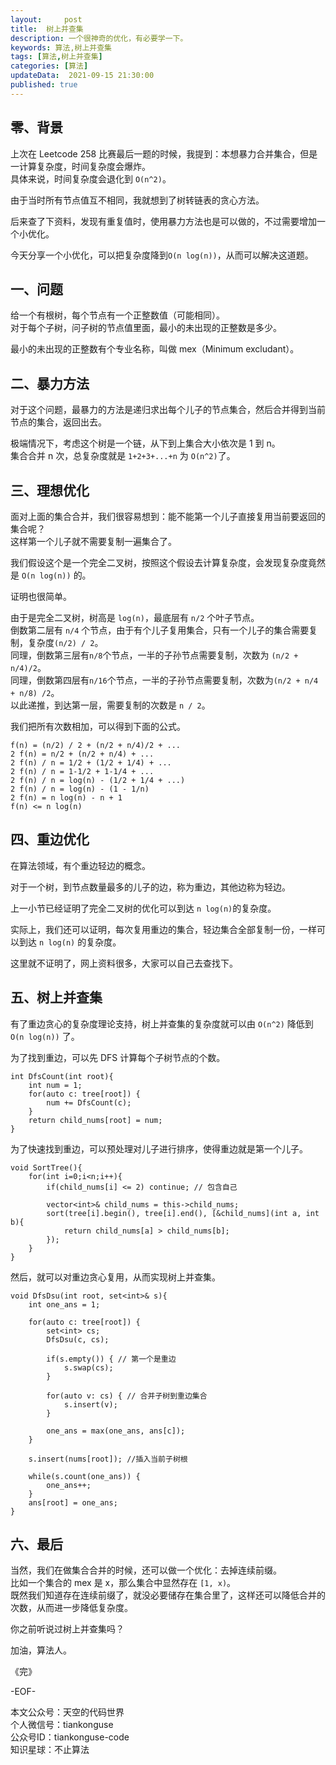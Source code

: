 ```yaml
---   
layout:     post  
title:  树上并查集 
description: 一个很神奇的优化，有必要学一下。     
keywords: 算法,树上并查集  
tags: [算法,树上并查集]    
categories: [算法]  
updateData:  2021-09-15 21:30:00  
published: true  
---  
```



## 零、背景  


上次在 Leetcode 258 比赛最后一题的时候，我提到：本想暴力合并集合，但是一计算复杂度，时间复杂度会爆炸。  
具体来说，时间复杂度会退化到 `O(n^2)`。  


由于当时所有节点值互不相同，我就想到了树转链表的贪心方法。  


后来查了下资料，发现有重复值时，使用暴力方法也是可以做的，不过需要增加一个小优化。  


今天分享一个小优化，可以把复杂度降到`O(n log(n))`，从而可以解决这道题。  


## 一、问题  


给一个有根树，每个节点有一个正整数值（可能相同）。  
对于每个子树，问子树的节点值里面，最小的未出现的正整数是多少。  


最小的未出现的正整数有个专业名称，叫做 mex（Minimum excludant）。  


## 二、暴力方法  


对于这个问题，最暴力的方法是递归求出每个儿子的节点集合，然后合并得到当前节点的集合，返回出去。  


极端情况下，考虑这个树是一个链，从下到上集合大小依次是 1 到 n。  
集合合并 n 次，总复杂度就是 `1+2+3+...+n` 为 `O(n^2)`了。  


## 三、理想优化  


面对上面的集合合并，我们很容易想到：能不能第一个儿子直接复用当前要返回的集合呢？  
这样第一个儿子就不需要复制一遍集合了。  


我们假设这个是一个完全二叉树，按照这个假设去计算复杂度，会发现复杂度竟然是 `O(n log(n))` 的。  


证明也很简单。  


由于是完全二叉树，树高是 `log(n)`，最底层有 `n/2` 个叶子节点。  
倒数第二层有 `n/4` 个节点，由于有个儿子复用集合，只有一个儿子的集合需要复制，复杂度`(n/2) / 2`。  
同理，倒数第三层有`n/8`个节点，一半的子孙节点需要复制，次数为 `(n/2 + n/4)/2`。   
同理，倒数第四层有`n/16`个节点，一半的子孙节点需要复制，次数为`(n/2 + n/4 + n/8) /2`。  
以此递推，到达第一层，需要复制的次数是 `n / 2`。  


我们把所有次数相加，可以得到下面的公式。   


```
f(n) = (n/2) / 2 + (n/2 + n/4)/2 + ...
2 f(n) = n/2 + (n/2 + n/4) + ...
2 f(n) / n = 1/2 + (1/2 + 1/4) + ...
2 f(n) / n = 1-1/2 + 1-1/4 + ...
2 f(n) / n = log(n) - (1/2 + 1/4 + ...)
2 f(n) / n = log(n) - (1 - 1/n)
2 f(n) = n log(n) - n + 1
f(n) <= n log(n)
```

## 四、重边优化


在算法领域，有个重边轻边的概念。  


对于一个树，到节点数量最多的儿子的边，称为重边，其他边称为轻边。  


上一小节已经证明了完全二叉树的优化可以到达 `n log(n)`的复杂度。  


实际上，我们还可以证明，每次复用重边的集合，轻边集合全部复制一份，一样可以到达 `n log(n)` 的复杂度。  


这里就不证明了，网上资料很多，大家可以自己去查找下。  


## 五、树上并查集


有了重边贪心的复杂度理论支持，树上并查集的复杂度就可以由 `O(n^2)` 降低到 `O(n log(n))` 了。  


为了找到重边，可以先 DFS 计算每个子树节点的个数。  


```
int DfsCount(int root){
    int num = 1;
    for(auto c: tree[root]) {
        num += DfsCount(c);
    }
    return child_nums[root] = num;
}
```

为了快速找到重边，可以预处理对儿子进行排序，使得重边就是第一个儿子。  


```
void SortTree(){
    for(int i=0;i<n;i++){
        if(child_nums[i] <= 2) continue; // 包含自己

        vector<int>& child_nums = this->child_nums;
        sort(tree[i].begin(), tree[i].end(), [&child_nums](int a, int b){
            return child_nums[a] > child_nums[b];
        });
    }
}
```

然后，就可以对重边贪心复用，从而实现树上并查集。  


```
void DfsDsu(int root, set<int>& s){
    int one_ans = 1;
    
    for(auto c: tree[root]) {
        set<int> cs;
        DfsDsu(c, cs);
        
        if(s.empty()) { // 第一个是重边
            s.swap(cs);
        }
        
        for(auto v: cs) { // 合并子树到重边集合
            s.insert(v);
        }
        
        one_ans = max(one_ans, ans[c]);
    }
    
    s.insert(nums[root]); //插入当前子树根
    
    while(s.count(one_ans)) {
        one_ans++;
    }
    ans[root] = one_ans;
}
```


## 六、最后  


当然，我们在做集合合并的时候，还可以做一个优化：去掉连续前缀。  
比如一个集合的 mex 是 x，那么集合中显然存在 `[1, x)`。  
既然我们知道存在连续前缀了，就没必要储存在集合里了，这样还可以降低合并的次数，从而进一步降低复杂度。  



你之前听说过树上并查集吗？  


加油，算法人。  


《完》  


-EOF-  



本文公众号：天空的代码世界  
个人微信号：tiankonguse  
公众号ID：tiankonguse-code  
知识星球：不止算法  

